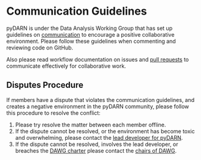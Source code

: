 # Communication Guidelines

pyDARN is under the Data Analysis Working Group that has set up guidelines on [communication](https://superdarn.github.io/dawg/documents/communication-guidelines/) to encourage a positive collaborative environment.
Please follow these guidelines when commenting and reviewing code on GitHub. 

Also please read workflow documentation on issues and [pull requests](dev/PR.md) to communicate effectively for collaborative work.

## Disputes Procedure

If members have a dispute that violates the communication guidelines, and creates a negative environment in the pyDARN community, please follow this procedure to resolve the conflict:
1. Please try resolve the matter between each member offline.
2. If the dispute cannot be resolved, or the environment has become toxic and overwhelming, please contact the [lead developer for pyDARN](https://pydarn.readthedocs.io/en/master/).
3. If the dispute cannot be resolved, involves the lead developer, or breaches the [DAWG charter](https://superdarn.github.io/dawg/documents/DAWG_Charter/) please contact the [chairs of DAWG](https://superdarn.github.io/dawg/about/).
